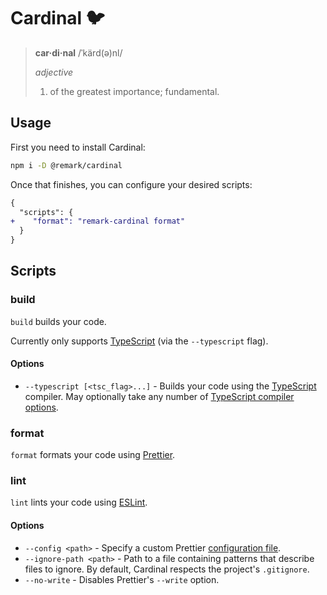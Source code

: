 # Cardinal 🐦

> **car·di·nal** /ˈkärd(ə)nl/
>
> _adjective_
>
> 1. of the greatest importance; fundamental.

## Usage

First you need to install Cardinal:

```sh
npm i -D @remark/cardinal
```

Once that finishes, you can configure your desired scripts:

```diff json
{
  "scripts": {
+    "format": "remark-cardinal format"
  }
}
```

## Scripts

### build

`build` builds your code.

Currently only supports [TypeScript] (via the `--typescript` flag).

#### Options

- `--typescript [<tsc_flag>...]` - Builds your code using the [TypeScript] compiler. May optionally take any number of [TypeScript compiler options](https://www.typescriptlang.org/docs/handbook/compiler-options.html).

### format

`format` formats your code using [Prettier].

### lint

`lint` lints your code using [ESLint].

#### Options

- `--config <path>` - Specify a custom Prettier [configuration file](https://prettier.io/docs/en/configuration.html).
- `--ignore-path <path>` - Path to a file containing patterns that describe files to ignore. By default, Cardinal respects the project's `.gitignore`.
- `--no-write` - Disables Prettier's `--write` option.

[typescript]: https://www.typescriptlang.org/index.html
[prettier]: https://prettier.io/
[eslint]: https://eslint.org/
